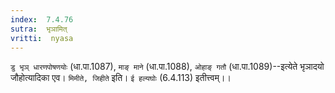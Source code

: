 ```yaml
---
index:  7.4.76
sutra:  भृञामित्
vritti:  nyasa
---
```


`डु भृञ् धारणपोषणयोः` (धा.पा.1087), `माङ् माने` (धा.पा.1088), `ओहाङ् गतौ` (धा.पा.1089)--इत्येते भृञादयो जौहोत्यादिका एव। `मिमीते, जिहीते` इति। `ई हल्यघोः` (6.4.113) इतीत्त्वम्।।

